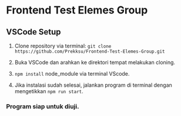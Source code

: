 # Frontend Test Elemes Group

## VSCode Setup

1. Clone repository via terminal:
   `git clone https://github.com/Prekksu/Frontend-Test-Elemes-Group.git`

2. Buka VSCode dan arahkan ke direktori tempat melakukan cloning.

3. `npm install` node_module via terminal VScode.

4. Jika instalasi sudah selesai, jalankan program di terminal dengan mengetikkan `npm run start`.

### Program siap untuk diuji.
